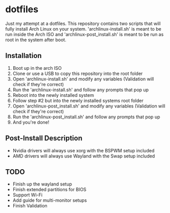 # dotfiles
Just my attempt at a dotfiles. This repository contains two scripts that will fully install Arch Linux on your system. 'archlinux-install.sh' is meant to be run inside the Arch ISO and 'archlinux-post_install.sh' is meant to be run as root in the system after boot.

## Installation
1. Boot up in the arch ISO
2. Clone or use a USB to copy this repository into the root folder
3. Open 'archlinux-install.sh' and modify any variables (Validation will check if they're correct)
4. Run the 'archlinux-install.sh' and follow any prompts that pop up
5. Reboot into the newly installed system
6. Follow step #2 but into the newly installed systems root folder
7. Open 'archlinux-post_install.sh' and modify any variables (Validation will check if they're correct)
8. Run the 'archlinux-post_install.sh' and follow any prompts that pop up
9. And you're done!

## Post-Install Description
* Nvidia drivers will always use xorg with the BSPWM setup included
* AMD drivers will always use Wayland with the Swap setup included

## TODO
* Finish up the wayland setup
* Finish extended partitions for BIOS
* Support Wi-Fi
* Add guide for multi-monitor setups
* Finish Validation